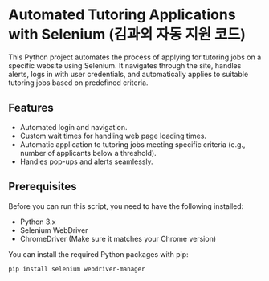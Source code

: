 # Automated Tutoring Applications with Selenium (김과외 자동 지원 코드)

This Python project automates the process of applying for tutoring jobs on a specific website using Selenium. It navigates through the site, handles alerts, logs in with user credentials, and automatically applies to suitable tutoring jobs based on predefined criteria.

## Features

- Automated login and navigation.
- Custom wait times for handling web page loading times.
- Automatic application to tutoring jobs meeting specific criteria (e.g., number of applicants below a threshold).
- Handles pop-ups and alerts seamlessly.

## Prerequisites

Before you can run this script, you need to have the following installed:
- Python 3.x
- Selenium WebDriver
- ChromeDriver (Make sure it matches your Chrome version)

You can install the required Python packages with pip:

```bash
pip install selenium webdriver-manager
